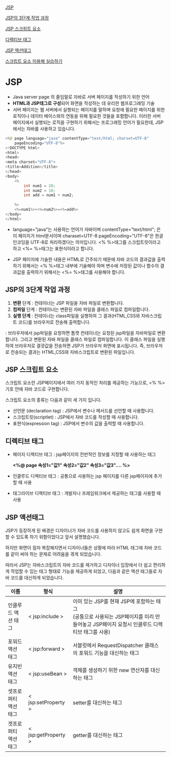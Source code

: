 [JSP](#JSP)

[JSP의 3단계 작업 과정](#JSP의-3단계-작업-과정)

[JSP 스크립트 요소](#JSP-스크립트-요소)

[디렉티브 태그](#디렉티브-태그)

[JSP 액션태그](#JSP-액션태그)

[스크립트 요소 이용해 실습하기](#스크립트-요소-이용해-실습하기)







# JSP

- Java server page 의 줄임말로 자바로 서버 페이지를 작성하기 위한 언어
- **HTML과 JSP태그로 구성**되어 화면을 작성하는 데 유리한 웹프로그래밍 기술
- 서버 페이지는 웹 서버에서 실행되는 페이지를 말하며 요청에 필요한 페이지를 위한 로직이나 
  데이터 베이스와의 연동을 위해 필요한 것들을 포함합니다.
  이러한 서버 페이지에서 실행되는 로직을 구현하기 위해서는 프로그래밍 언어가 필요한데, JSP에서는 
  자바를 사용하고 있습니다. 

```java
<%@ page language="java" contentType="text/html; charset=UTF-8"
    pageEncoding="UTF-8"%>
<!DOCTYPE html>
<html>
<head>
<meta charset="UTF-8">
<title>Addition</title>
</head>
<body>
	<%
		int num1 = 20;
		int num2 = 10;
		int add = num1 + num2;
	
	%>
	<%=num1%>+<%=num2%>=<%=add%>
</body>
</html>
```

- language="java"는 사용하는 언어가 자바이며 
  contentType="text/html"; 은 이 페이지가 html문서이며
  charaset=UTF-8 pageEncoding="UTF-8"은 한글 인코딩을 UTF-8로 처리하겠다는 의미입니다. 
  <% %>태그를 스크립트릿이라고 하고 <%= %>태그는 표현식이라고 합니다. 

- JSP 페이지에 기술한 내용은 HTML로 간주되기 때문에 
  자바 코드의 결과값을 출력하기 위해서는 <% %>태그 내부에 기술해야 하며 
  변수에 저장된 값이나 함수의 결과값을 출력하기 위해서는 <%= %>태그를 사용해야 합니다. 



## JSP의 3단계 작업 과정

1. **변환** 단계 : 컨테이너는 JSP 파일을 자바 파일로 변환합니다. 
2. **컴파일** 단계 : 컨테이너는 변환된 자바 파일을 클래스 파일로 컴파일합니다. 
3. **실행 단계** : 컨테이너는 class파일을 실행하여 그 결과(HTML,CSS와 자바스크립트 코드)를 브라우저로 전송해 출력합니다. 

: 브라우저에서 jsp파일을 요청하면 톰캣 컨테이너는 요청된 jsp파일을 자바파일로 변환합니다. 그리고 변환된 자바 파일을 클래스 파일로 컴파일합니다. 이 클래스 파일을 실행하여 브라우저로 결괏값을 전송하면 JSP가 브라우저 화면에 표시됩니다. 즉, 브라우저로 전송되는 결과는 HTML,CSS와 자바스크립트로 변환된 파일입니다. 



## JSP 스크립트 요소

스크립트 요소란 JSP페이지에서 여러 가지 동적인 처리를 제공하는 기능으로, <% %> 기호 안에 자바 코드로 구현합니다. 

스크립트 요소의 종류는 다음과 같이 세 가지 입니다. 



- 선언문 (declaration tag) : JSP에서 변수나 메서드를 선언할 때 사용합니다. 
- 스크립트릿(scriptlet) : JSP에서 자바 코드를 작성할 때 사용합니다. 
- 표현식(expression tag) : JSP에서 변수의 값을 출력할 때 사용합니다. 



## 디렉티브 태그

- 페이지 디렉티브 태그 : jsp페이지의 전반적인 정보를 지정할 때 사용하는 태그 

  **<%@ page 속성1="값1" 속성2="값2" 속성3="값3".... %>**

- 인클루드 디렉티브 태그 : 공통으로 사용하는 jsp 페이지를 다른 jsp페이지에 추가할 때 사용

- 태그라이브 디렉티브 태그 : 개발자나 프레임워크에서 제공하는 태그를 사용할 때 사용





## JSP 액션태그

JSP가 등장하게 된 배경은 디자이너가 자바 코드를 사용하지 않고도 쉽게 화면을 구현할 수 있도록 하기 위함이었다고 앞서 설명했습니다. 

하지만 화면이 점차 복잡해지면서 디자이너들은 상황에 따라 HTML 태그에 자바 코드를 같이 써야 하는 문제로 어려움을 겪게 되었습니다. 

따라서 JSP는 자바스크립트의 자바 코드를 제거하고 디자이너 입장에서 더 쉽고 편리하게 작업할 수 있는 태그 형태로 기능을 제공하게 되었고, 다음과 같은 액션 태그들로 자바 코드를 대신하게 되었습니다. 

| 이름                 | 형식                | 설명 |
| -------------------- | ------------------- | ---- |
| 인클루드 액션 태그   | < jsp:include > | 이미 있는 JSP를 현재 JSP에 포함하는 태그<br />(공통으로 사용되는 JSP페이지를 미리 만들어놓고 JSP페이지 요청시 인클루드 디렉티브 태그를 사용) |
| 포워드 액션 태그     | < jsp:forward > | 서블릿에서 RequestDispatcher 클래스의 포워드 기능을 대신하는 태그 |
| 유지빈 액션 태그     | < jsp:useBean > | 객체를 생성하기 위한 new 연산자를 대신하는 태그 |
| 셋프로퍼티 액션 태그 | < jsp:setProperty > | setter를 대신하는 태그 |
| 겟프로퍼티 액션 태그 | < jsp:getProperty > | getter를 대신하는 태그 |



## 
